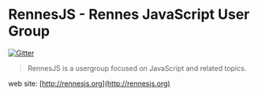# RennesJS - Rennes JavaScript User Group

[![Gitter][gitter-image]][gitter-url]

> RennesJS is a usergroup focused on JavaScript and related topics.

web site: [http://rennesjs.org](http://rennesjs.org)

[gitter-image]: https://badges.gitter.im/Join%20Chat.svg
[gitter-url]: https://gitter.im/rennesjs
